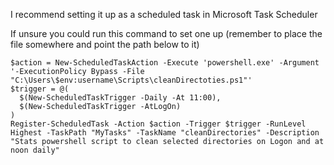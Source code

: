 I recommend setting it up as a scheduled task in Microsoft Task Scheduler

If unsure you could run this command to set one up (remember to place the file somewhere and point the path below to it)
```
$action = New-ScheduledTaskAction -Execute 'powershell.exe' -Argument '-ExecutionPolicy Bypass -File "C:\Users\$env:username\Scripts\cleanDirectoties.ps1"'
$trigger = @(
  $(New-ScheduledTaskTrigger -Daily -At 11:00),
  $(New-ScheduledTaskTrigger -AtLogOn)
)
Register-ScheduledTask -Action $action -Trigger $trigger -RunLevel Highest -TaskPath "MyTasks" -TaskName "cleanDirectories" -Description "Stats powershell script to clean selected directories on Logon and at noon daily"
```
